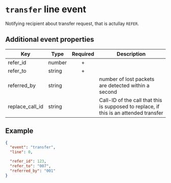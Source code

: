 # `transfer` line event

Notifying recipient about transfer request, that is actullay `REFER`.

## Additional event properties

| Key | Type | Required | Description |
| --- | --- | :---: | --- |
| refer_id | number | + | |
| refer_to | string | + | |
| referred_by | string | | number of lost packets are detected within a second |
| replace_call_id | string | | Call-ID of the call that this is supposed to replace, if this is an attended transfer |

## Example

```json
{
  "event": "transfer",
  "line": 0,

  "refer_id": 123,
  "refer_to": "007",
  "referred_by": "001"
}
```
